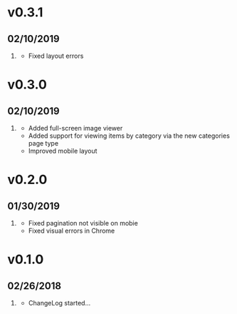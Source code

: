 # v0.3.1
## 02/10/2019

1. [](#bugfix)
	* Fixed layout errors

# v0.3.0
## 02/10/2019

1. [](#new)
	* Added full-screen image viewer
	* Added support for viewing items by category via the new categories page type
	* Improved mobile layout

# v0.2.0
##  01/30/2019

1. [](#bugfix)
    * Fixed pagination not visible on mobie
	* Fixed visual errors in Chrome


# v0.1.0
##  02/26/2018

1. [](#new)
    * ChangeLog started...
